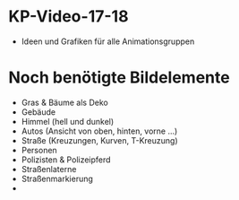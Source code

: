 # KP-Video-17-18
- Ideen und Grafiken für alle Animationsgruppen



# Noch benötigte Bildelemente
- Gras & Bäume als Deko
- Gebäude 
- Himmel (hell und dunkel)
- Autos (Ansicht von oben, hinten, vorne ...)
- Straße (Kreuzungen, Kurven, T-Kreuzung)
- Personen
- Polizisten & Polizeipferd
- Straßenlaterne
- Straßenmarkierung
- 